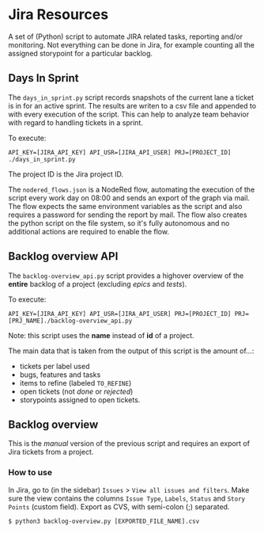 # Jira Resources
A set of (Python) script to automate JIRA related tasks, reporting and/or monitoring.
Not everything can be done in Jira, for example counting all the assigned storypoint for a particular backlog.

## Days In Sprint
The `days_in_sprint.py` script records snapshots of the current lane a ticket is in for an active sprint.
The results are writen to a csv file and appended to with every execution of the script.
This can help to analyze team behavior with regard to handling tickets in a sprint.

To execute:
```
API_KEY=[JIRA_API_KEY] API_USR=[JIRA_API_USER] PRJ=[PROJECT_ID] ./days_in_sprint.py
```

The project ID is the Jira project ID.

The `nodered_flows.json` is a NodeRed flow, automating the execution of the script every work day on 08:00 and sends an export of the graph via mail.
The flow expects the same environment variables as the script and also requires a password for sending the report by mail.
The flow also creates the python script on the file system, so it's fully autonomous and no additional actions are required to enable the flow.

## Backlog overview API
The `backlog-overview_api.py` script provides a highover overview of the **entire** backlog of a project (excluding *epics* and *tests*).

To execute:
```
API_KEY=[JIRA_API_KEY] API_USR=[JIRA_API_USER] PRJ=[PROJECT_ID] PRJ=[PRJ_NAME]./backlog-overview_api.py
```

Note: this script uses the **name** instead of **id** of a project.

The main data that is taken from the output of this script is the amount of...:
* tickets per label used
* bugs, features and tasks
* items to refine (labeled `TO_REFINE`)
* open tickets (not *done* or *rejected*)
* storypoints assigned to open tickets.

## Backlog overview
This is the *manual* version of the previous script and requires an export of Jira tickets from a project.

### How to use
In Jira, go to (in the sidebar) `Issues` > `View all issues and filters`.
Make sure the view contains the columns `Issue Type`, `Labels`, `Status` and `Story Points` (custom field).
Export as CVS, with semi-colon (;) separated.

```
$ python3 backlog-overview.py [EXPORTED_FILE_NAME].csv
```


